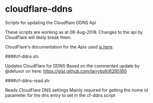 # cloudflare-ddns
Scripts for updating the Cloudflare DDNS Api

These scripts are working as at 08-Aug-2018. Changes to the api by CloudFlare will likely break them.

CloudFlare's documentation for the Apis used [is here](https://api.cloudflare.com).

####cf-ddns.sh:

Updates CloudFlare for DDNS
Based on the commented update by @deluxor on here: https://gist.github.com/larrybolt/6295160


####cf-ddns-read.sh:

Reads CloudFlare DNS settings
Mainly required for getting the home id parameter for the dns entry to set in the cf-ddns script
